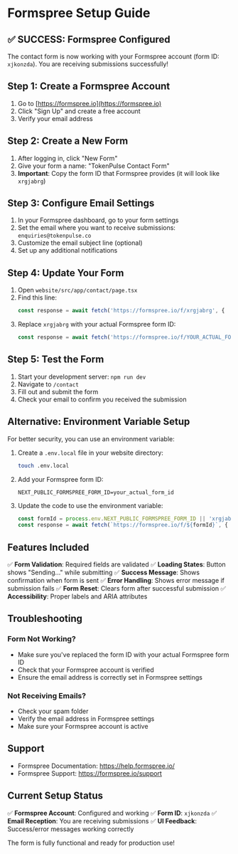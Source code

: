 # Formspree Setup Guide

## ✅ SUCCESS: Formspree Configured

The contact form is now working with your Formspree account (form ID: `xjkonzda`). You are receiving submissions successfully!

## Step 1: Create a Formspree Account

1. Go to [https://formspree.io](https://formspree.io)
2. Click "Sign Up" and create a free account
3. Verify your email address

## Step 2: Create a New Form

1. After logging in, click "New Form"
2. Give your form a name: "TokenPulse Contact Form"
3. **Important**: Copy the form ID that Formspree provides (it will look like `xrgjabrg`)

## Step 3: Configure Email Settings

1. In your Formspree dashboard, go to your form settings
2. Set the email where you want to receive submissions: `enquiries@tokenpulse.co`
3. Customize the email subject line (optional)
4. Set up any additional notifications

## Step 4: Update Your Form

1. Open `website/src/app/contact/page.tsx`
2. Find this line:
   ```javascript
   const response = await fetch('https://formspree.io/f/xrgjabrg', {
   ```
3. Replace `xrgjabrg` with your actual Formspree form ID:
   ```javascript
   const response = await fetch('https://formspree.io/f/YOUR_ACTUAL_FORM_ID', {
   ```

## Step 5: Test the Form

1. Start your development server: `npm run dev`
2. Navigate to `/contact`
3. Fill out and submit the form
4. Check your email to confirm you received the submission

## Alternative: Environment Variable Setup

For better security, you can use an environment variable:

1. Create a `.env.local` file in your website directory:
   ```bash
   touch .env.local
   ```

2. Add your Formspree form ID:
   ```
   NEXT_PUBLIC_FORMSPREE_FORM_ID=your_actual_form_id
   ```

3. Update the code to use the environment variable:
   ```javascript
   const formId = process.env.NEXT_PUBLIC_FORMSPREE_FORM_ID || 'xrgjabrg';
   const response = await fetch(`https://formspree.io/f/${formId}`, {
   ```

## Features Included

✅ **Form Validation**: Required fields are validated
✅ **Loading States**: Button shows "Sending..." while submitting
✅ **Success Message**: Shows confirmation when form is sent
✅ **Error Handling**: Shows error message if submission fails
✅ **Form Reset**: Clears form after successful submission
✅ **Accessibility**: Proper labels and ARIA attributes

## Troubleshooting

### Form Not Working?
- Make sure you've replaced the form ID with your actual Formspree form ID
- Check that your Formspree account is verified
- Ensure the email address is correctly set in Formspree settings

### Not Receiving Emails?
- Check your spam folder
- Verify the email address in Formspree settings
- Make sure your Formspree account is active

## Support

- Formspree Documentation: https://help.formspree.io/
- Formspree Support: https://formspree.io/support

## Current Setup Status

✅ **Formspree Account**: Configured and working
✅ **Form ID**: `xjkonzda` 
✅ **Email Reception**: You are receiving submissions
✅ **UI Feedback**: Success/error messages working correctly

The form is fully functional and ready for production use!
